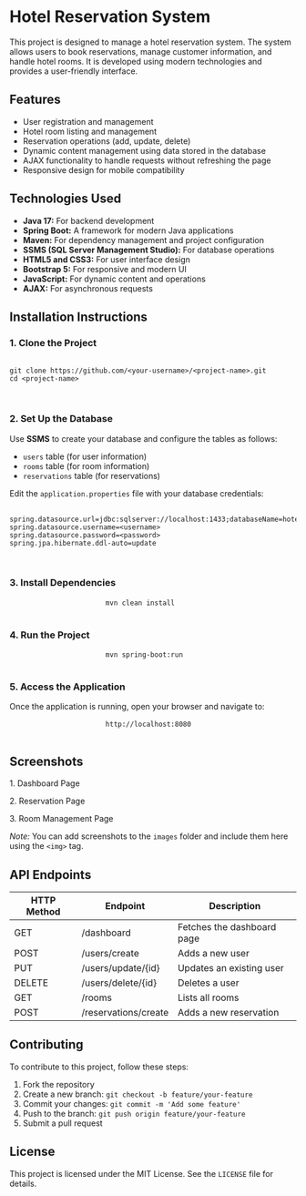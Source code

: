 <!DOCTYPE html>
<html lang="en">
 <head>
  <meta charset="UTF-8">
  <meta name="viewport" content="width=device-width, initial-scale=1.0">
  <title>README</title>
 </head>
 <body>
  <h1>Hotel Reservation System</h1>
  <p> This project is designed to manage a hotel reservation system. The system allows users to book reservations, manage customer information, and handle hotel rooms. It is developed using modern technologies and provides a user-friendly interface. </p>
  <h2>Features</h2>
  <ul>
   <li>User registration and management</li>
   <li>Hotel room listing and management</li>
   <li>Reservation operations (add, update, delete)</li>
   <li>Dynamic content management using data stored in the database</li>
   <li>AJAX functionality to handle requests without refreshing the page</li>
   <li>Responsive design for mobile compatibility</li>
  </ul>
  <h2>Technologies Used</h2>
  <ul>
   <li>
    <b>Java 17:</b> For backend development
   </li>
   <li>
    <b>Spring Boot:</b> A framework for modern Java applications
   </li>
   <li>
    <b>Maven:</b> For dependency management and project configuration
   </li>
   <li>
    <b>SSMS (SQL Server Management Studio):</b> For database operations
   </li>
   <li>
    <b>HTML5 and CSS3:</b> For user interface design
   </li>
   <li>
    <b>Bootstrap 5:</b> For responsive and modern UI
   </li>
   <li>
    <b>JavaScript:</b> For dynamic content and operations
   </li>
   <li>
    <b>AJAX:</b> For asynchronous requests
   </li>
  </ul>
  <h2>Installation Instructions</h2>
  <h3>1. Clone the Project</h3>
  <pre>
					<code>
git clone https://github.com/&lt;your-username&gt;/&lt;project-name&gt;.git
cd &lt;project-name&gt;
        </code>
				</pre>
  <h3>2. Set Up the Database</h3>
  <p> Use <b>SSMS</b> to create your database and configure the tables as follows: </p>
  <ul>
   <li>
    <code>users</code> table (for user information)
   </li>
   <li>
    <code>rooms</code> table (for room information)
   </li>
   <li>
    <code>reservations</code> table (for reservations)
   </li>
  </ul>
  <p>Edit the <code>application.properties</code> file with your database credentials: </p>
  <pre>
					<code>
spring.datasource.url=jdbc:sqlserver://localhost:1433;databaseName=hotel_reservation
spring.datasource.username=&lt;username&gt;
spring.datasource.password=&lt;password&gt;
spring.jpa.hibernate.ddl-auto=update
        </code>
				</pre>
  <h3>3. Install Dependencies</h3>
  <pre>
					<code>mvn clean install</code>
				</pre>
  <h3>4. Run the Project</h3>
  <pre>
					<code>mvn spring-boot:run</code>
				</pre>
  <h3>5. Access the Application</h3>
  <p>Once the application is running, open your browser and navigate to:</p>
  <pre>
					<code>http://localhost:8080</code>
				</pre>
  <h2>Screenshots</h2>
  <p>1. Dashboard Page</p>
  <p>2. Reservation Page</p>
  <p>3. Room Management Page</p>
  <p>
   <i>Note:</i> You can add screenshots to the <code>images</code> folder and include them here using the <code>&lt;img&gt;</code> tag.
  </p>
  <h2>API Endpoints</h2>
  <table>
   <thead>
    <tr>
     <th>HTTP Method</th>
     <th>Endpoint</th>
     <th>Description</th>
    </tr>
   </thead>
   <tbody>
    <tr>
     <td>GET</td>
     <td>/dashboard</td>
     <td>Fetches the dashboard page</td>
    </tr>
    <tr>
     <td>POST</td>
     <td>/users/create</td>
     <td>Adds a new user</td>
    </tr>
    <tr>
     <td>PUT</td>
     <td>/users/update/{id}</td>
     <td>Updates an existing user</td>
    </tr>
    <tr>
     <td>DELETE</td>
     <td>/users/delete/{id}</td>
     <td>Deletes a user</td>
    </tr>
    <tr>
     <td>GET</td>
     <td>/rooms</td>
     <td>Lists all rooms</td>
    </tr>
    <tr>
     <td>POST</td>
     <td>/reservations/create</td>
     <td>Adds a new reservation</td>
    </tr>
   </tbody>
  </table>
  <h2>Contributing</h2>
  <p>To contribute to this project, follow these steps:</p>
  <ol>
   <li>Fork the repository</li>
   <li>Create a new branch: <code>git checkout -b feature/your-feature</code>
   </li>
   <li>Commit your changes: <code>git commit -m 'Add some feature'</code>
   </li>
   <li>Push to the branch: <code>git push origin feature/your-feature</code>
   </li>
   <li>Submit a pull request</li>
  </ol>
  <h2>License</h2>
  <p>This project is licensed under the MIT License. See the <code>LICENSE</code> file for details. </p>
 </body>
</html>

